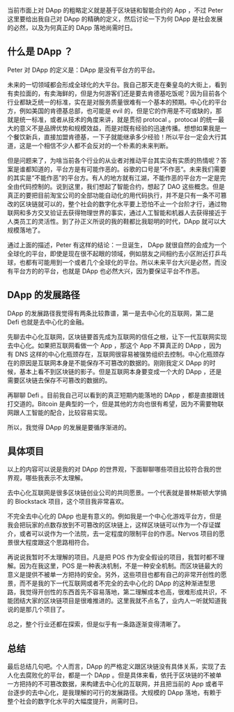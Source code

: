 
当前市面上对 DApp 的粗略定义就是基于区块链和智能合约的 App ，不过 Peter 这里要给出我自己对 DApp 的精确的定义，然后讨论一下为何 DApp 是社会发展的必然，以及为何真正的 DApp 落地尚需时日。

## 什么是 DApp ？

Peter 对 DApp 的定义是：DApp 是没有平台方的平台。

未来的一切领域都会形成全球化的大平台。我自己那天走在秦皇岛的大街上，看到有卖拉面的，有卖海鲜的，但是为何游客们还是要去肯德基吃饭呢？因为目前各个行业都缺乏统一的标准，实在是对服务质量很难有一个基本的预期。中心化的平台方，例如美国的肯德基总部，也可能是 evil 的，但是它的作用是不可或缺的，那就是统一标准，或者从技术的角度来讲，就是贯彻 protocal 。protocal 的统一最大的意义不是品牌优势和规模效益，而是对既有经验的迅速传播。想想如果我是一个餐饮新兵，直接加盟肯德基，一下子就能继承多少经验！所以平台一定会大行其道，这是一个相信不少人都不会反对的一个朴素的未来判断。

但是问题来了，为啥当前各个行业的从业者对推动平台其实没有实质的热情呢？答案是谁都知道的，平台方是有可能作恶的。谷歌的口号是”不作恶“。未来我们需要的其实是“不能作恶”的平台方。有人的地方就有江湖，不能作恶的平台方一定是完全由代码控制的。说到这里，我们想起了智能合约，想起了 DAO 这些概念。但是真正的要把目前淘宝公司的全部功能自动化的用代码执行，并不是只有一条不可篡改的区块链就可以的，整个社会的数字化水平要上恐怕不止一个台阶才行，通过物联网和多方交叉验证去获得物理世界的事实，通过人工智能和机器人去获得接近于人类员工的灵活性。到了孙正义所说的我的鞋都比我聪明的时代，DApp 就可以大规模落地了。

通过上面的描述，Peter 有这样的结论：一旦诞生， DApp 就很自然的会成为一个全球化的平台，即使是现在很不起眼的领域，例如朋友之间相约去小区附近打乒乓球，也都有可能用到一个或者几个全球化的平台。所以未来平台大兴是必然，而没有平台方的的平台，也就是 DApp 也必然大兴，因为要保证平台不作恶。

## DApp 的发展路径

DApp 的发展路径我觉得有两条比较靠谱，第一是去中心化的互联网，第二是 Defi 也就是去中心化的金融。

先聊去中心化互联网，区块链要首先成为互联网的信任之根，让下一代互联网实现去中心化。如果把互联网看做一个 App ，那这个 App 不算真正的 DApp ，因为有 DNS 这样的中心化瓶颈存在，互联网很容易被强势组织去控制。中心化瓶颈存在的原因是互联网本身是不能保存不可篡改的数据的。刚刚我定义 DApp 的时候，基本上看不到区块链的影子。但是互联网本身要变成一个大的 DApp ，还是需要区块链去保存不可篡改的数据的。

再聊聊 Defi 。目前我自己可以看到的真正短期内能落地的 DApp ，都是直接跟钱打交道的。Bitcoin 是典型的一个，但是其他的方向也很有希望，因为不需要物联网跟人工智能的配合，比较容易实现。

所以，我觉得 DApp 的发展是要循序渐进的。

## 具体项目

以上的内容可以说是我的对 DApp 的世界观，下面聊聊哪些项目比较符合我的世界观，哪些我表示不太理解。

去中心化互联网是很多区块链创业公司的共同愿景。一个代表就是普林斯顿大学搞的 Blockstack 项目，这个项目我非常喜欢。

不完全去中心化的 DApp 也是有意义的。例如我是一个中心化游戏平台方，但是我会把玩家的点数存放到不可篡改的区块链上，这样区块链可以作为一个存证媒介，或者可以说作为一个法院，去一定程度的限制平台的作恶。Nervos 项目的愿景很大程度跟这个思路相符合。

再说说我暂时不太理解的项目。凡是把 POS 作为安全假设的项目，我暂时都不理解。因为在我这里，POS 是一种表决机制，不是一种安全机制。而区块链最大的意义是提供不被单一方把持的安全。另外，这些项目也都有自己的非常开创性的愿景，而不是我的下一代互联网或者不完全的去中心化的 DApp 的这种渐进型思路，我觉得开创性的东西首先不容易落地，第二理解成本也高，很难形成共识，不能团结大家的区块链项目是很难推进的。这里我就不点名了，业内人一听就知道我说的是那几个项目了。

总之，整个行业还都在探索，但是似乎有一条路逐渐变得清晰了。

## 总结

最后总结几句吧。个人而言，DApp 的严格定义跟区块链没有具体关系，实现了去人化去腐败化的平台，都是一个 DApp 。但是具体来看，依托于区块链的不被单一方把持的不可篡改数据，来构建去中心化的互联网，并且把当前的 App 或者平台逐步的去中心化，是我理解的可行的发展路径。大规模的 DApp 落地，有赖于整个社会的数字化水平的大幅度提升，尚需时日。
